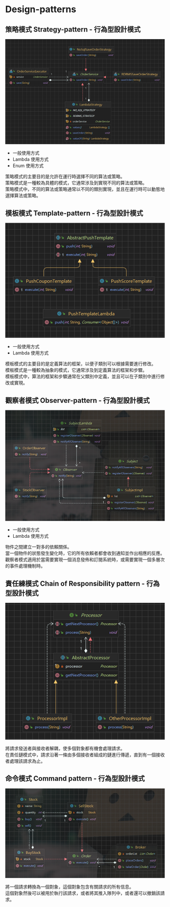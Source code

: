 # Design-patterns

## 策略模式 Strategy-pattern - 行為型設計模式

![img.png](strategy-pattern/images/img.png)

* 一般使用方式
* Lambda 使用方式
* Enum 使用方式

策略模式的主要目的是允許在運行時選擇不同的算法或策略。  
策略模式是一種較為具體的模式，它通常涉及到實現不同的算法或策略。  
策略模式中，不同的算法或策略通常以不同的類別實現，並且在運行時可以動態地選擇算法或策略。

## 模板模式 Template-pattern - 行為型設計模式

![img.png](template-method/images/img.png)

* 一般使用方式
* Lambda 使用方式

模板模式的主要目的是定義算法的框架，以便子類別可以根據需要進行修改。  
模板模式是一種較為抽象的模式，它通常涉及到定義算法的框架和步驟。  
模板模式中，算法的框架和步驟通常在父類別中定義，並且可以在子類別中進行修改或實現。

## 觀察者模式 Observer-pattern - 行為型設計模式

![img.png](observer-pattern/images/img.png)

* 一般使用方式
* Lambda 使用方式

物件之間建立一對多的依賴關係。  
當一個物件的狀態發生變化時，它的所有依賴者都會收到通知並作出相應的反應。  
觀察者模式適用於當需要實現一個消息發佈和訂閱系統時，或需要實現一個多層次的事件處理機制時。

## 責任練模式 Chain of Responsibility pattern - 行為型設計模式

![img.png](chain-of-responsibility-pattern/images/img.png)

將請求發送者與接收者解耦，使多個對象都有機會處理請求。  
在責任鏈模式中，請求沿著一條由多個接收者組成的鏈進行傳遞，直到有一個接收者處理該請求為止。

## 命令模式 Command pattern - 行為型設計模式

![img.png](command-pattern/images/img.png)

將一個請求轉換為一個對象，這個對象包含有關請求的所有信息。  
這個對象然後可以被用於執行該請求，或者將其推入隊列中，或者還可以撤銷該請求。